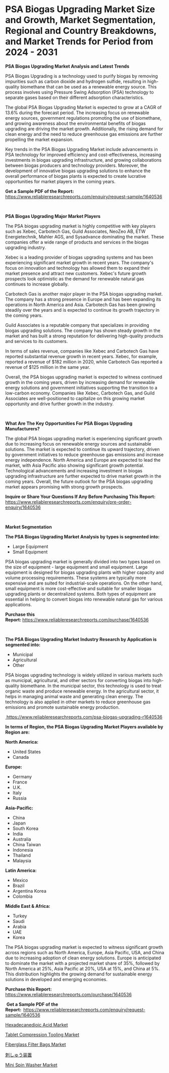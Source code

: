 <p><h1>PSA Biogas Upgrading Market Size and Growth, Market Segmentation, Regional and Country Breakdowns, and Market Trends for Period from 2024 -  2031</h1></p><p><strong>PSA Biogas Upgrading Market Analysis and Latest Trends</strong></p>
<p><p>PSA Biogas Upgrading is a technology used to purify biogas by removing impurities such as carbon dioxide and hydrogen sulfide, resulting in high-quality biomethane that can be used as a renewable energy source. This process involves using Pressure Swing Adsorption (PSA) technology to separate gases based on their different adsorption characteristics.</p><p>The global PSA Biogas Upgrading Market is expected to grow at a CAGR of 13.6% during the forecast period. The increasing focus on renewable energy sources, government regulations promoting the use of biomethane, and growing awareness about the environmental benefits of biogas upgrading are driving the market growth. Additionally, the rising demand for clean energy and the need to reduce greenhouse gas emissions are further propelling the market expansion.</p><p>Key trends in the PSA Biogas Upgrading Market include advancements in PSA technology for improved efficiency and cost-effectiveness, increasing investments in biogas upgrading infrastructure, and growing collaborations between biogas producers and technology providers. Moreover, the development of innovative biogas upgrading solutions to enhance the overall performance of biogas plants is expected to create lucrative opportunities for market players in the coming years.</p></p>
<p><strong>Get a Sample PDF of the Report:&nbsp;</strong> <a href="https://www.reliableresearchreports.com/enquiry/request-sample/1640536">https://www.reliableresearchreports.com/enquiry/request-sample/1640536</a></p>
<p>&nbsp;</p>
<p><strong>PSA Biogas Upgrading Major Market Players</strong></p>
<p><p>The PSA biogas upgrading market is highly competitive with key players such as Xebec, Carbotech Gas, Guild Associates, NeoZeo AB, ETW Energietechnik, Mahler AGS, and Sysadvance dominating the market. These companies offer a wide range of products and services in the biogas upgrading industry.</p><p>Xebec is a leading provider of biogas upgrading systems and has been experiencing significant market growth in recent years. The company's focus on innovation and technology has allowed them to expand their market presence and attract new customers. Xebec's future growth prospects look optimistic as the demand for renewable natural gas continues to increase globally.</p><p>Carbotech Gas is another major player in the PSA biogas upgrading market. The company has a strong presence in Europe and has been expanding its operations in North America and Asia. Carbotech Gas has been growing steadily over the years and is expected to continue its growth trajectory in the coming years.</p><p>Guild Associates is a reputable company that specializes in providing biogas upgrading solutions. The company has shown steady growth in the market and has built a strong reputation for delivering high-quality products and services to its customers.</p><p>In terms of sales revenue, companies like Xebec and Carbotech Gas have reported substantial revenue growth in recent years. Xebec, for example, reported a revenue of $182 million in 2020, while Carbotech Gas reported a revenue of $125 million in the same year.</p><p>Overall, the PSA biogas upgrading market is expected to witness continued growth in the coming years, driven by increasing demand for renewable energy solutions and government initiatives supporting the transition to a low-carbon economy. Companies like Xebec, Carbotech Gas, and Guild Associates are well-positioned to capitalize on this growing market opportunity and drive further growth in the industry.</p></p>
<p>&nbsp;</p>
<p><strong>What Are The Key Opportunities For PSA Biogas Upgrading Manufacturers?</strong></p>
<p><p>The global PSA biogas upgrading market is experiencing significant growth due to increasing focus on renewable energy sources and sustainable solutions. The market is expected to continue its upward trajectory, driven by government initiatives to reduce greenhouse gas emissions and increase energy independence. North America and Europe are expected to lead the market, with Asia Pacific also showing significant growth potential. Technological advancements and increasing investment in biogas upgrading infrastructure are further expected to drive market growth in the coming years. Overall, the future outlook for the PSA biogas upgrading market appears promising with strong growth prospects.</p></p>
<p><strong>Inquire or Share Your Questions If Any Before Purchasing This Report:</strong> <a href="https://www.reliableresearchreports.com/enquiry/pre-order-enquiry/1640536">https://www.reliableresearchreports.com/enquiry/pre-order-enquiry/1640536</a></p>
<p>&nbsp;</p>
<p><strong>Market Segmentation</strong></p>
<p><strong>The PSA Biogas Upgrading Market Analysis by types is segmented into:</strong></p>
<p><ul><li>Large Equipment</li><li>Small Equipment</li></ul></p>
<p><p>PSA biogas upgrading market is generally divided into two types based on the size of equipment - large equipment and small equipment. Large equipment is designed for biogas upgrading plants with higher capacity and volume processing requirements. These systems are typically more expensive and are suited for industrial-scale operations. On the other hand, small equipment is more cost-effective and suitable for smaller biogas upgrading plants or decentralized systems. Both types of equipment are essential in helping to convert biogas into renewable natural gas for various applications.</p></p>
<p><strong>Purchase this Report:&nbsp;</strong><a href="https://www.reliableresearchreports.com/purchase/1640536">https://www.reliableresearchreports.com/purchase/1640536</a></p>
<p>&nbsp;</p>
<p><strong>The PSA Biogas Upgrading Market Industry Research by Application is segmented into:</strong></p>
<p><ul><li>Municipal</li><li>Agricultural</li><li>Other</li></ul></p>
<p><p>PSA biogas upgrading technology is widely utilized in various markets such as municipal, agricultural, and other sectors for converting biogas into high-quality biomethane. In the municipal sector, this technology is used to treat organic waste and produce renewable energy. In the agricultural sector, it helps in managing animal waste and generating clean energy. The technology is also applied in other markets to reduce greenhouse gas emissions and promote sustainable energy production.</p></p>
<p><a href="https://www.reliableresearchreports.com/psa-biogas-upgrading-r1640536">&nbsp;https://www.reliableresearchreports.com/psa-biogas-upgrading-r1640536</a></p>
<p><strong>In terms of Region, the PSA Biogas Upgrading Market Players available by Region are:</strong></p>
<p>
    <p> <strong> North America: </strong>
        <ul>
            <li>United States</li>
            <li>Canada</li>
        </ul>
        </p> 
    <p> <strong> Europe: </strong>
        <ul>
            <li>Germany</li>
            <li>France</li>
            <li>U.K.</li>
            <li>Italy</li>
            <li>Russia</li>
        </ul>
        </p> 
    <p> <strong> Asia-Pacific: </strong>
        <ul>
            <li>China</li>
            <li>Japan</li>
            <li>South Korea</li>
            <li>India</li>
            <li>Australia</li>
            <li>China Taiwan</li>
            <li>Indonesia</li>
            <li>Thailand</li>
            <li>Malaysia</li>
        </ul>
        </p> 
    <p> <strong> Latin America: </strong>
        <ul>
            <li>Mexico</li>
            <li>Brazil</li>
            <li>Argentina Korea</li>
            <li>Colombia</li>
        </ul>
        </p> 
    <p> <strong> Middle East & Africa: </strong>
        <ul>
            <li>Turkey</li>
            <li>Saudi</li>
            <li>Arabia</li>
            <li>UAE</li>
            <li>Korea</li>
        </ul>
    </p>
    </p>
<p><p>The PSA biogas upgrading market is expected to witness significant growth across regions such as North America, Europe, Asia Pacific, USA, and China due to increasing adoption of clean energy solutions. Europe is anticipated to dominate the market with a projected market share of 35%, followed by North America at 25%, Asia Pacific at 20%, USA at 15%, and China at 5%. This distribution highlights the growing demand for sustainable energy solutions in developed and emerging economies.</p></p>
<p><strong>Purchase this Report: </strong><a href="https://www.reliableresearchreports.com/purchase/1640536">https://www.reliableresearchreports.com/purchase/1640536</a></p>
<p>&nbsp;<strong>Get a Sample PDF of the Report:&nbsp;&nbsp;</strong><a href="https://www.reliableresearchreports.com/enquiry/request-sample/1640536">https://www.reliableresearchreports.com/enquiry/request-sample/1640536</a></p>
<p><strong></strong></p>
<p><p><a href="https://www.linkedin.com/pulse/hexadecanedioic-acid-market-research-report-provides-critical-kcuqe?trackingId=sviWiVKs9AqrLThqCMpNiA%3D%3D">Hexadecanedioic Acid Market</a></p><p><a href="https://www.linkedin.com/pulse/decoding-tablet-compression-tooling-market-metrics-share-vsede?trackingId=%2FdyL6s6kvIxibml8JpCZCA%3D%3D">Tablet Compression Tooling Market</a></p><p><a href="https://issuu.com/reportprime-2/docs/fiberglass-filter-bags-market-size-2030.pptx">Fiberglass Filter Bags Market</a></p><p><a href="https://github.com/zoetazuur/Market-Research-Report-List-1/blob/main/913393227812.md">刺しゅう装置</a></p><p><a href="https://github.com/mabutironaldo/Market-Research-Report-List-4/blob/main/mini-spin-washer-market.md">Mini Spin Washer Market</a></p></p>